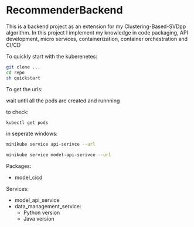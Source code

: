 # RecommenderBackend

This is a backend project as an extension for my Clustering-Based-SVDpp algorithm. In this project I implement my knowledge in code packaging, API development, micro services, containerization, container orchestration and CI/CD

To quickly start with the kuberenetes:

```bash
git clone ...
cd repo
sh quickstart
```

To get the urls:

wait until all the pods are created and runnning

to check:

```bash
kubectl get pods
```

in seperate windows:

```bash
minikube service api-serivce --url
```

```bash
minikube service model-api-serivce --url
```

Packages:

- model_cicd

Services:

- model_api_service
- data_management_service:
  - Python version
  - Java version
